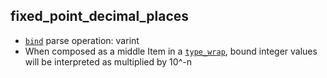## fixed_point_decimal_places

- [`bind`](bind.md) parse operation: varint
- When composed as a middle Item in a [`type_wrap`](type_wrap.md), bound integer values will be interpreted as multiplied by 10^-n 